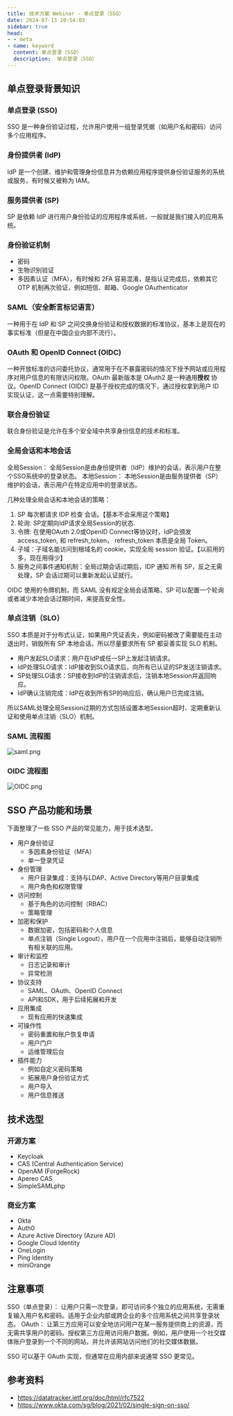 ```yaml
---
title: 技术方案 Webinar - 单点登录（SSO） 
date: 2024-07-13 20:54:03
sidebar: true
head:
- - meta
- name: keyword
  content: 单点登录（SSO）
  description:  单点登录（SSO） 
---
```


## 单点登录背景知识

### 单点登录 (SSO)

SSO 是一种身份验证过程，允许用户使用一组登录凭据（如用户名和密码）访问多个应用程序。

### 身份提供者 (IdP)

IdP 是一个创建、维护和管理身份信息并为依赖应用程序提供身份验证服务的系统或服务，有时候又被称为 IAM。

### 服务提供者 (SP)

SP 是依赖 IdP 进行用户身份验证的应用程序或系统，一般就是我们接入的应用系统。

### 身份验证机制

- 密码
- 生物识别验证
- 多因素认证（MFA），有时候和 2FA 容易混淆，是指认证完成后，依赖其它 OTP 机制再次验证，例如短信、邮箱、Google OAuthenticator

### SAML（安全断言标记语言）

一种用于在 IdP 和 SP 之间交换身份验证和授权数据的标准协议，基本上是现在的事实标准（但是在中国企业内部不流行）。

### OAuth 和 OpenID Connect (OIDC)

一种开放标准的访问委托协议，通常用于在不暴露密码的情况下授予网站或应用程序对用户信息的有限访问权限。OAuth 最新版本是 OAuth2 是一种通用**授权** 协议。OpenID Connect (OIDC) 是基于授权完成的情况下，通过授权拿到用户 ID 实现认证，这一点需要特别理解。

### 联合身份验证

联合身份验证是允许在多个安全域中共享身份信息的技术和标准。

### 全局会话和本地会话

全局Session： 全局Session是由身份提供者（IdP）维护的会话，表示用户在整个SSO系统中的登录状态。
本地Session： 本地Session是由服务提供者（SP）维护的会话，表示用户在特定应用中的登录状态。

几种处理全局会话和本地会话的策略：

1. SP 每次都请求 IDP 检查 会话。【基本不会采用这个策略】
2. 轮询: SP定期向IdP请求全局Session的状态.
3. 令牌: 在使用OAuth 2.0或OpenID Connect等协议时，IdP会颁发 access_token, 和 refresh_token， refresh_token 本质是全局 Token。
4. 子域：子域名能访问到根域名的 cookie，实现全局 session 验证。【以前用的多，现在用得少】
5. 服务之间事件通知机制：全局过期会话过期后，IDP 通知 所有 SP，反之无需处理，SP 会话过期可以重新发起认证就行。

OIDC 使用的令牌机制，而 SAML 没有规定全局会话策略，SP 可以配置一个轮询或者减少本地会话过期时间，来提高安全性。

### 单点注销（SLO）

SSO 本质是对于分布式认证，如果用户凭证丢失，例如密码被改了需要能在主动退出时，销毁所有 SP 本地会话。所以尽量要求所有 SP 都妥善实现 SLO 机制。

- 用户发起SLO请求：用户在IdP或任一SP上发起注销请求。
- IdP处理SLO请求：IdP接收到SLO请求后，向所有已认证的SP发送注销请求。
- SP处理SLO请求：SP接收到IdP的注销请求后，注销本地Session并返回响应。
- IdP确认注销完成：IdP在收到所有SP的响应后，确认用户已完成注销。

所以SAML处理全局Session过期的方式包括设置本地Session超时、定期重新认证和使用单点注销（SLO）机制。

### SAML 流程图

![saml.png](./java-solution-webinar-63/saml.png)

### OIDC 流程图

![OIDC.png](./java-solution-webinar-63/OIDC.png)

## SSO 产品功能和场景

下面整理了一些 SSO 产品的常见能力，用于技术选型。

- 用户身份验证
  - 多因素身份验证（MFA）
  - 单一登录凭证
- 身份管理
  - 用户目录集成：支持与LDAP、Active Directory等用户目录集成
  - 用户角色和权限管理
- 访问控制
  - 基于角色的访问控制（RBAC）
  - 策略管理
- 加密和保护
  - 数据加密，包括密码和个人信息
  - 单点注销（Single Logout），用户在一个应用中注销后，能够自动注销所有相关联的应用。
- 审计和监控
  - 日志记录和审计
  - 异常检测
- 协议支持
  - SAML、OAuth、OpenID Connect
  - API和SDK，用于后续拓展和开发
- 应用集成
  - 现有应用的快速集成
- 可操作性
  - 密码重置和账户恢复申请
  - 用户门户
  - 运维管理后台
- 插件能力
  - 例如自定义密码策略
  - 拓展用户身份验证方式
  - 用户导入
  - 用户信息推送

## 技术选型

### 开源方案

- Keycloak
- CAS (Central Authentication Service)
- OpenAM (ForgeRock)
- Apereo CAS
- SimpleSAMLphp

### 商业方案

- Okta
- Auth0
- Azure Active Directory (Azure AD)
- Google Cloud Identity
- OneLogin
- Ping Identity
- miniOrange

## 注意事项

SSO（单点登录）： 让用户只需一次登录，即可访问多个独立的应用系统，无需重复输入用户名和密码。适用于企业内部或跨企业的多个应用系统之间共享登录状态。
OAuth： 让第三方应用可以安全地访问用户在某一服务提供商上的资源，而无需共享用户的密码。授权第三方应用访问用户数据。例如，用户使用一个社交媒体账户登录到一个不同的网站，并允许该网站访问他们的社交媒体数据。

SSO 可以基于 OAuth 实现，但通常在应用内部来说通常 SSO 更常见。

## 参考资料

- https://datatracker.ietf.org/doc/html/rfc7522
- https://www.okta.com/sg/blog/2021/02/single-sign-on-sso/
